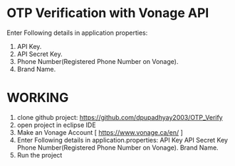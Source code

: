 # OTP Verification with Vonage API
Enter Following details in application properties:
  1. API Key.
  2. API Secret Key.
  3. Phone Number(Registered Phone Number on Vonage).
  4. Brand Name.
 
 
 # WORKING
 1. clone github project: https://github.com/dpupadhyay2003/OTP_Verify
 2. open project in eclipse IDE
 3. Make an Vonage Account [ https://www.vonage.ca/en/ ]
 4. Enter Following details in application.properties:
	 API Key
	 API Secret Key
	 Phone Number(Registered Phone Number on Vonage).
	 Brand Name.
 5. Run the project

  
